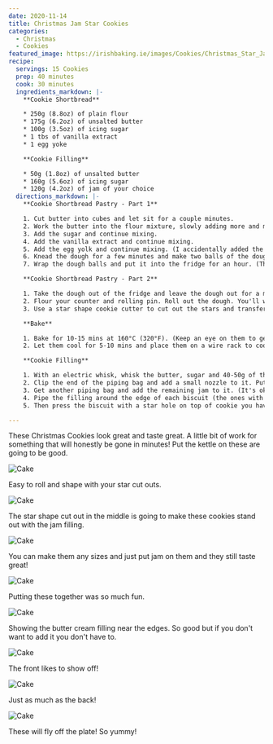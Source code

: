 ```yaml
---
date: 2020-11-14
title: Christmas Jam Star Cookies
categories:
  - Christmas
  - Cookies
featured_image: https://irishbaking.ie/images/Cookies/Christmas_Star_Jam_Cookies/Image_8.jpg
recipe:
  servings: 15 Cookies
  prep: 40 minutes
  cook: 30 minutes
  ingredients_markdown: |-
    **Cookie Shortbread**

    * 250g (8.8oz) of plain flour
    * 175g (6.2oz) of unsalted butter
    * 100g (3.5oz) of icing sugar
    * 1 tbs of vanilla extract
    * 1 egg yoke

    **Cookie Filling**

    * 50g (1.8oz) of unsalted butter
    * 160g (5.6oz) of icing sugar
    * 120g (4.2oz) of jam of your choice
  directions_markdown: |-
    **Cookie Shortbread Pastry - Part 1**

    1. Cut butter into cubes and let sit for a couple minutes.
    2. Work the butter into the flour mixture, slowly adding more and more softened butter cubes. Best thing to do is with clean hands to squish the flour and butter together with your thumbs and fingers. Keep going till it all looks incorporated.
    3. Add the sugar and continue mixing.
    4. Add the vanilla extract and continue mixing.
    5. Add the egg yolk and continue mixing. (I accidentally added the whole egg and it still work out great)
    6. Knead the dough for a few minutes and make two balls of the dough.
    7. Wrap the dough balls and put it into the fridge for an hour. (This will last for longer but after maybe two days it'll be more difficult to roll out)

    **Cookie Shortbread Pastry - Part 2**

    1. Take the dough out of the fridge and leave the dough out for a minimum of 15 mins.
    2. Flour your counter and rolling pin. Roll out the dough. You'll want it to be about 2mm thick.
    3. Use a star shape cookie cutter to cut out the stars and transfer to a baking tray.

    **Bake**

    1. Bake for 10-15 mins at 160°C (320°F). (Keep an eye on them to get make sure they're all the same color)
    2. Let them cool for 5-10 mins and place them on a wire rack to cool more.

    **Cookie Filling**

    1. With an electric whisk, whisk the butter, sugar and 40-50g of the jam together.
    2. Clip the end of the piping bag and add a small nozzle to it. Put the mixture into the piping bag.
    3. Get another piping bag and add the remaining jam to it. (It's ok to just wack the jam onto the cookie instead of using another pipebag)
    4. Pipe the filling around the edge of each biscuit (the ones with no hole in the middle). Fill the middle space with jam.
    5. Then press the biscuit with a star hole on top of cookie you have put filling and jam on.

---
```

These Christmas Cookies look great and taste great. A little bit of work for something that will honestly be gone in minutes! Put the kettle on these are going to be good.

![Cake](https://irishbaking.ie/images/Cookies/Christmas_Star_Jam_Cookies/Image_1.jpg)

Easy to roll and shape with your star cut outs.

![Cake](https://irishbaking.ie/images/Cookies/Christmas_Star_Jam_Cookies/Image_2.jpg)

The star shape cut out in the middle is going to make these cookies stand out with the jam filling.

![Cake](https://irishbaking.ie/images/Cookies/Christmas_Star_Jam_Cookies/Image_3.jpg)

You can make them any sizes and just put jam on them and they still taste great!

![Cake](https://irishbaking.ie/images/Cookies/Christmas_Star_Jam_Cookies/Image_4.jpg)

Putting these together was so much fun.

![Cake](https://irishbaking.ie/images/Cookies/Christmas_Star_Jam_Cookies/Image_5.jpg)

Showing the butter cream filling near the edges. So good but if you don't want to add it you don't have to.

![Cake](https://irishbaking.ie/images/Cookies/Christmas_Star_Jam_Cookies/Image_6.jpg)

The front likes to show off!

![Cake](https://irishbaking.ie/images/Cookies/Christmas_Star_Jam_Cookies/Image_7.jpg)

Just as much as the back!

![Cake](https://irishbaking.ie/images/Cookies/Christmas_Star_Jam_Cookies/Image_9.jpg)

These will fly off the plate! So yummy!
